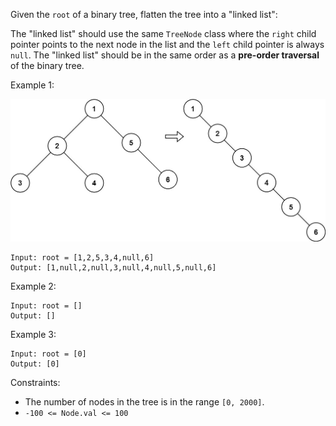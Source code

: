 Given the `root` of a binary tree, flatten the tree into a "linked list":

The "linked list" should use the same `TreeNode` class where the `right` child pointer points to the next node in the list and the `left` child pointer is always `null`.
The "linked list" should be in the same order as a **pre-order traversal** of the binary tree.
 

Example 1:

![flaten](flaten.jpeg)
```
Input: root = [1,2,5,3,4,null,6]
Output: [1,null,2,null,3,null,4,null,5,null,6]
```
Example 2:
```
Input: root = []
Output: []
```
Example 3:
```
Input: root = [0]
Output: [0]
 ```

Constraints:

- The number of nodes in the tree is in the range `[0, 2000]`.
- `-100 <= Node.val <= 100`
